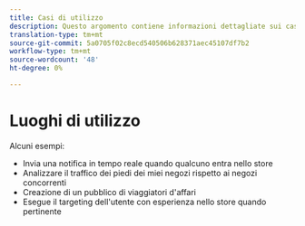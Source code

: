 ```yaml
---
title: Casi di utilizzo
description: Questo argomento contiene informazioni dettagliate sui casi di utilizzo per Luoghi.
translation-type: tm+mt
source-git-commit: 5a0705f02c8ecd540506b628371aec45107df7b2
workflow-type: tm+mt
source-wordcount: '48'
ht-degree: 0%

---
```



# Luoghi di utilizzo

Alcuni esempi:

* Invia una notifica in tempo reale quando qualcuno entra nello store
* Analizzare il traffico dei piedi dei miei negozi rispetto ai negozi concorrenti
* Creazione di un pubblico di viaggiatori d&#39;affari
* Esegue il targeting dell&#39;utente con esperienza nello store quando pertinente
